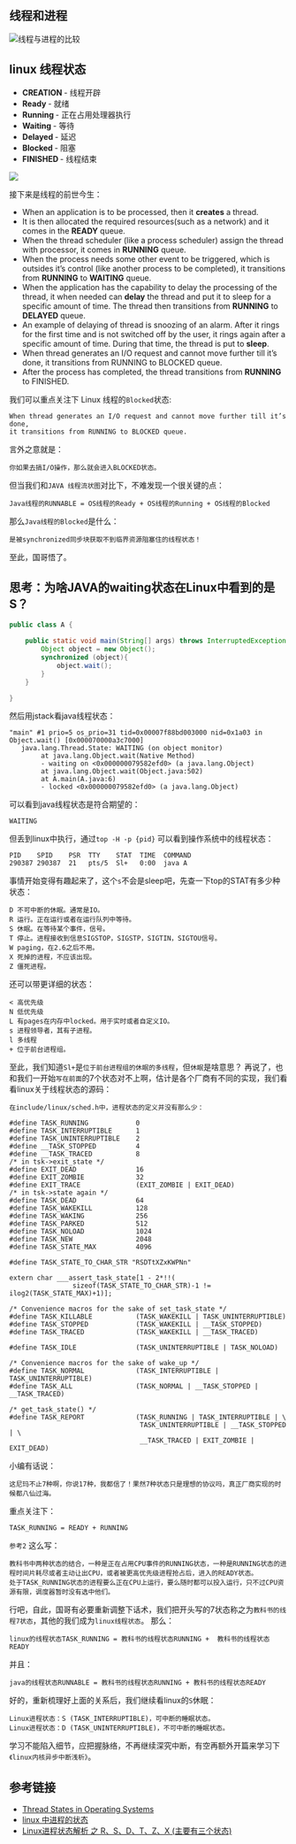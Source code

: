 ## 线程和进程
![线程与进程的比较](./imgs/Linux线程状态转移图-1631420423775.png)

## linux 线程状态

- <b> CREATION </b> - 线程开辟
- <b> Ready </b> - 就绪
- <b> Running </b> - 正在占用处理器执行
- <b> Waiting </b> - 等待
- <b> Delayed </b> - 延迟
- <b> Blocked </b> - 阻塞
- <b> FINISHED </b> - 线程结束

![](imgs/2021-03-25-you5Wb.png)

接下来是线程的前世今生：
- When an application is to be processed, then it <b>creates</b> a thread.
- It is then allocated the required resources(such as a network) and it comes in the <b>READY</b> queue.
- When the thread scheduler (like a process scheduler) assign the thread with processor, it comes in <b>RUNNING</b> queue.
- When the process needs some other event to be triggered, which is outsides it’s control (like another process to be completed), it transitions from <b>RUNNING</b> to <b>WAITING</b> queue.
- When the application has the capability to delay the processing of the thread, it when needed can <b>delay</b> the thread and put it to sleep for a specific amount of time. The thread then transitions from <b>RUNNING</b> to <b>DELAYED</b> queue.
- An example of delaying of thread is snoozing of an alarm. After it rings for the first time and is not switched off by the user, it rings again after a specific amount of time. During that time, the thread is put to <b>sleep</b>.
- When thread generates an I/O request and cannot move further till it’s done, it transitions from RUNNING to BLOCKED queue.
- After the process has completed, the thread transitions from <b>RUNNING</b> to FINISHED.

我们可以重点关注下 Linux 线程的`Blocked`状态:
```
When thread generates an I/O request and cannot move further till it’s done, 
it transitions from RUNNING to BLOCKED queue.
```
言外之意就是：
```
你如果去搞I/O操作，那么就会进入BLOCKED状态。
```

但当我们和`JAVA 线程流状图`对比下，不难发现一个很关键的点：
```
Java线程的RUNNABLE = OS线程的Ready + OS线程的Running + OS线程的Blocked
```
那么`Java线程的Blocked`是什么：
```
是被synchronized同步块获取不到临界资源阻塞住的线程状态！
```
至此，国哥悟了。


思考：为啥JAVA的waiting状态在Linux中看到的是S？
---
```java
public class A {

    public static void main(String[] args) throws InterruptedException {
        Object object = new Object();
        synchronized (object){
            object.wait();
        }
    }

}
```
然后用jstack看java线程状态：
```
"main" #1 prio=5 os_prio=31 tid=0x00007f88bd003000 nid=0x1a03 in Object.wait() [0x000070000a3c7000]
   java.lang.Thread.State: WAITING (on object monitor)
        at java.lang.Object.wait(Native Method)
        - waiting on <0x000000079582efd0> (a java.lang.Object)
        at java.lang.Object.wait(Object.java:502)
        at A.main(A.java:6)
        - locked <0x000000079582efd0> (a java.lang.Object)
```
可以看到java线程状态是符合期望的：
```
WAITING
```
但丢到linux中执行，通过`top -H -p {pid}` 可以看到操作系统中的线程状态：
```
PID    SPID    PSR  TTY    STAT  TIME  COMMAND
290387 290387  21   pts/5  Sl+   0:00  java A
```
事情开始变得有趣起来了，这个`s`不会是sleep吧，先查一下top的STAT有多少种状态：
```
D 不可中断的休眠。通常是IO。
R 运行。正在运行或者在运行队列中等待。
S 休眠。在等待某个事件，信号。
T 停止。进程接收到信息SIGSTOP，SIGSTP，SIGTIN，SIGTOU信号。
W paging，在2.6之后不用。
X 死掉的进程，不应该出现。
Z 僵死进程。
```
还可以带更详细的状态：
```
< 高优先级
N 低优先级
L 有pages在内存中locked。用于实时或者自定义IO。
s 进程领导者，其有子进程。
l 多线程
+ 位于前台进程组。
```
至此，我们知道`Sl+`是`位于前台进程组的休眠的多线程`，但`休眠`是啥意思？
再说了，也和我们一开始`写在前面`的7个状态对不上啊，估计是各个厂商有不同的实现，我们看看linux关于线程状态的源码：
```
在include/linux/sched.h中，进程状态的定义并没有那么少：

#define TASK_RUNNING            0
#define TASK_INTERRUPTIBLE      1
#define TASK_UNINTERRUPTIBLE    2
#define __TASK_STOPPED          4
#define __TASK_TRACED           8
/* in tsk->exit_state */
#define EXIT_DEAD               16
#define EXIT_ZOMBIE             32
#define EXIT_TRACE              (EXIT_ZOMBIE | EXIT_DEAD)
/* in tsk->state again */
#define TASK_DEAD               64
#define TASK_WAKEKILL           128
#define TASK_WAKING             256
#define TASK_PARKED             512
#define TASK_NOLOAD             1024
#define TASK_NEW                2048
#define TASK_STATE_MAX          4096

#define TASK_STATE_TO_CHAR_STR "RSDTtXZxKWPNn"

extern char ___assert_task_state[1 - 2*!!(
                sizeof(TASK_STATE_TO_CHAR_STR)-1 != ilog2(TASK_STATE_MAX)+1)];

/* Convenience macros for the sake of set_task_state */
#define TASK_KILLABLE           (TASK_WAKEKILL | TASK_UNINTERRUPTIBLE)
#define TASK_STOPPED            (TASK_WAKEKILL | __TASK_STOPPED)
#define TASK_TRACED             (TASK_WAKEKILL | __TASK_TRACED)

#define TASK_IDLE               (TASK_UNINTERRUPTIBLE | TASK_NOLOAD)

/* Convenience macros for the sake of wake_up */
#define TASK_NORMAL             (TASK_INTERRUPTIBLE | TASK_UNINTERRUPTIBLE)
#define TASK_ALL                (TASK_NORMAL | __TASK_STOPPED | __TASK_TRACED)

/* get_task_state() */
#define TASK_REPORT             (TASK_RUNNING | TASK_INTERRUPTIBLE | \
                                 TASK_UNINTERRUPTIBLE | __TASK_STOPPED | \
                                 __TASK_TRACED | EXIT_ZOMBIE | EXIT_DEAD)
```
小编有话说：
```
这尼玛不止7种啊，你说17种，我都信了！果然7种状态只是理想的协议吗，真正厂商实现的时候都八仙过海。
```
重点关注下：
```
TASK_RUNNING = READY + RUNNING
```
`参考2` 这么写：
```
教科书中两种状态的结合，一种是正在占用CPU事件的RUNNING状态，一种是RUNNING状态的进程时间片耗尽或者主动让出CPU，或者被更高优先级进程抢占后，进入的READY状态。
处于TASK_RUNNING状态的进程要么正在CPU上运行，要么随时都可以投入运行，只不过CPU资源有限，调度器暂时没有选中他们。
```
行吧，自此，国哥有必要重新调整下话术，我们把开头写的7状态称之为`教科书的线程7状态`，其他的我们成为`linux线程状态`。
那么：
```
linux的线程状态TASK_RUNNING = 教科书的线程状态RUNNING +  教科书的线程状态READY
```
并且：
```
java的线程状态RUNNABLE = 教科书的线程状态RUNNING + 教科书的线程状态READY
```
好的，重新梳理好上面的关系后，我们继续看linux的`S`休眠：
```
Linux进程状态：S (TASK_INTERRUPTIBLE)，可中断的睡眠状态。
Linux进程状态：D (TASK_UNINTERRUPTIBLE)，不可中断的睡眠状态。
```
学习不能陷入细节，应把握脉络，不再继续深究中断，有空再额外开篇来学习下`《linux内核异步中断浅析》`。


## 参考链接
* [Thread States in Operating Systems](https://www.geeksforgeeks.org/thread-states-in-operating-systems/)
* [linux 中进程的状态](https://quant67.com/post/linux/taskstatus.html)
* [Linux进程状态解析 之 R、S、D、T、Z、X (主要有三个状态)](https://blog.csdn.net/wudebao5220150/article/details/12919453)
